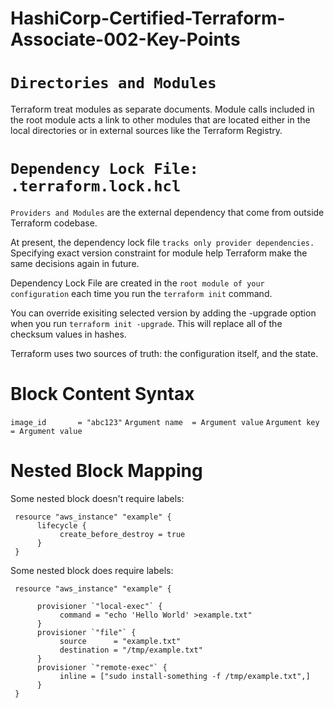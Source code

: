 # HashiCorp-Certified-Terraform-Associate-002-Key-Points

# `Directories and Modules`

Terraform treat modules as separate documents. Module calls included in the root module acts a link to other modules that are located either in the local directories or in external sources like the Terraform Registry.

# `Dependency Lock File: .terraform.lock.hcl`

`Providers and Modules` are the external dependency that come from outside Terraform codebase.

At present, the dependency lock file `tracks only provider dependencies.` Specifying exact version constraint for module help Terraform make the same decisions again in future.

Dependency Lock File are created in the `root module of your configuration` each time you run the `terraform init` command.

You can override exisiting selected version by adding the -upgrade option when you run `terraform init -upgrade`. This will replace all of the checksum values in hashes.

Terraform uses two sources of truth: the configuration itself, and the state.

# Block Content Syntax

`image_id       = "abc123"`
`Argument name  = Argument value`
`Argument key   = Argument value`

# Nested Block Mapping

Some nested block doesn't require labels:

     resource "aws_instance" "example" {
          lifecycle {
               create_before_destroy = true
          }
     }

Some nested block does require labels:

     resource "aws_instance" "example" {

          provisioner `"local-exec"` {
               command = "echo 'Hello World' >example.txt"
          }
          provisioner `"file"` {
               source      = "example.txt"
               destination = "/tmp/example.txt"
          }
          provisioner `"remote-exec"` {
               inline = ["sudo install-something -f /tmp/example.txt",]
          }
     }


